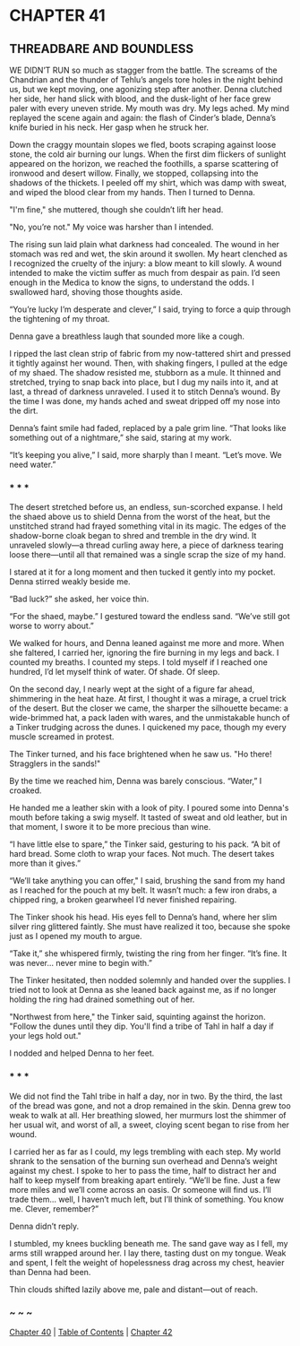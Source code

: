 # CHAPTER 41

## THREADBARE AND BOUNDLESS  

WE DIDN’T RUN so much as stagger from the battle. The screams of the Chandrian and the thunder of Tehlu’s angels tore holes in the night behind us, but we kept moving, one agonizing step after another. Denna clutched her side, her hand slick with blood, and the dusk-light of her face grew paler with every uneven stride. My mouth was dry. My legs ached. My mind replayed the scene again and again: the flash of Cinder’s blade, Denna’s knife buried in his neck. Her gasp when he struck her.  

Down the craggy mountain slopes we fled, boots scraping against loose stone, the cold air burning our lungs. When the first dim flickers of sunlight appeared on the horizon, we reached the foothills, a sparse scattering of ironwood and desert willow. Finally, we stopped, collapsing into the shadows of the thickets. I peeled off my shirt, which was damp with sweat, and wiped the blood clear from my hands. Then I turned to Denna.  

"I'm fine," she muttered, though she couldn’t lift her head.  

"No, you’re not." My voice was harsher than I intended.  

The rising sun laid plain what darkness had concealed. The wound in her stomach was red and wet, the skin around it swollen. My heart clenched as I recognized the cruelty of the injury: a blow meant to kill slowly. A wound intended to make the victim suffer as much from despair as pain. I’d seen enough in the Medica to know the signs, to understand the odds. I swallowed hard, shoving those thoughts aside.  

“You’re lucky I’m desperate and clever,” I said, trying to force a quip through the tightening of my throat.  

Denna gave a breathless laugh that sounded more like a cough.  

I ripped the last clean strip of fabric from my now-tattered shirt and pressed it tightly against her wound. Then, with shaking fingers, I pulled at the edge of my shaed. The shadow resisted me, stubborn as a mule. It thinned and stretched, trying to snap back into place, but I dug my nails into it, and at last, a thread of darkness unraveled. I used it to stitch Denna’s wound. By the time I was done, my hands ached and sweat dripped off my nose into the dirt.  

Denna’s faint smile had faded, replaced by a pale grim line. “That looks like something out of a nightmare,” she said, staring at my work.  

“It’s keeping you alive,” I said, more sharply than I meant. “Let’s move. We need water.”  

### * * *  

The desert stretched before us, an endless, sun-scorched expanse. I held the shaed above us to shield Denna from the worst of the heat, but the unstitched strand had frayed something vital in its magic. The edges of the shadow-borne cloak began to shred and tremble in the dry wind. It unraveled slowly—a thread curling away here, a piece of darkness tearing loose there—until all that remained was a single scrap the size of my hand.  

I stared at it for a long moment and then tucked it gently into my pocket. Denna stirred weakly beside me.  

“Bad luck?” she asked, her voice thin.  

“For the shaed, maybe.” I gestured toward the endless sand. “We’ve still got worse to worry about.”  

We walked for hours, and Denna leaned against me more and more. When she faltered, I carried her, ignoring the fire burning in my legs and back. I counted my breaths. I counted my steps. I told myself if I reached one hundred, I’d let myself think of water. Of shade. Of sleep.  

On the second day, I nearly wept at the sight of a figure far ahead, shimmering in the heat haze. At first, I thought it was a mirage, a cruel trick of the desert. But the closer we came, the sharper the silhouette became: a wide-brimmed hat, a pack laden with wares, and the unmistakable hunch of a Tinker trudging across the dunes. I quickened my pace, though my every muscle screamed in protest.  

The Tinker turned, and his face brightened when he saw us. "Ho there! Stragglers in the sands!"  

By the time we reached him, Denna was barely conscious. “Water,” I croaked.  

He handed me a leather skin with a look of pity. I poured some into Denna's mouth before taking a swig myself. It tasted of sweat and old leather, but in that moment, I swore it to be more precious than wine.  

“I have little else to spare,” the Tinker said, gesturing to his pack. “A bit of hard bread. Some cloth to wrap your faces. Not much. The desert takes more than it gives.”  

“We’ll take anything you can offer," I said, brushing the sand from my hand as I reached for the pouch at my belt. It wasn’t much: a few iron drabs, a chipped ring, a broken gearwheel I’d never finished repairing.  

The Tinker shook his head. His eyes fell to Denna’s hand, where her slim silver ring glittered faintly. She must have realized it too, because she spoke just as I opened my mouth to argue.  

“Take it,” she whispered firmly, twisting the ring from her finger. “It’s fine. It was never… never mine to begin with.”  

The Tinker hesitated, then nodded solemnly and handed over the supplies. I tried not to look at Denna as she leaned back against me, as if no longer holding the ring had drained something out of her.  

"Northwest from here," the Tinker said, squinting against the horizon. "Follow the dunes until they dip. You'll find a tribe of Tahl in half a day if your legs hold out."  

I nodded and helped Denna to her feet.  

### * * *  

We did not find the Tahl tribe in half a day, nor in two. By the third, the last of the bread was gone, and not a drop remained in the skin. Denna grew too weak to walk at all. Her breathing slowed, her murmurs lost the shimmer of her usual wit, and worst of all, a sweet, cloying scent began to rise from her wound.  

I carried her as far as I could, my legs trembling with each step. My world shrank to the sensation of the burning sun overhead and Denna’s weight against my chest. I spoke to her to pass the time, half to distract her and half to keep myself from breaking apart entirely. “We’ll be fine. Just a few more miles and we’ll come across an oasis. Or someone will find us. I’ll trade them… well, I haven’t much left, but I’ll think of something. You know me. Clever, remember?”  

Denna didn’t reply.  

I stumbled, my knees buckling beneath me. The sand gave way as I fell, my arms still wrapped around her. I lay there, tasting dust on my tongue. Weak and spent, I felt the weight of hopelessness drag across my chest, heavier than Denna had been.  

Thin clouds shifted lazily above me, pale and distant—out of reach.  

### ~ ~ ~

[Chapter 40](CHAPTER_40.md) | [Table of Contents](Table_of_Contents.md) | [Chapter 42](CHAPTER_42.md)
